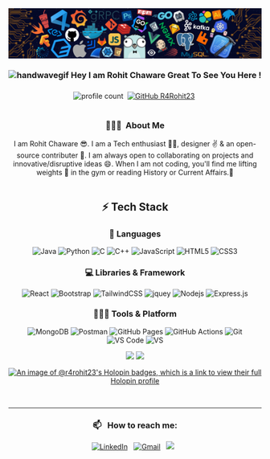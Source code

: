 <div align="center" >
<img src="header_.png" alt="Welcome"  align="Center" />


### <img alt="handwavegif" src="https://user-images.githubusercontent.com/39513876/112366216-8cfe7400-8cfe-11eb-8116-7d3dbae20e97.gif" width='40' /> Hey I am Rohit Chaware Great To See You Here !
### 
![profile count](https://komarev.com/ghpvc/?username=R4Rohit23&color=red)&nbsp;
[![GitHub R4Rohit23](https://img.shields.io/github/followers/R4Rohit23?label=follow&style=social)](https://github.com/R4Rohit23)&nbsp;
</br></br>
### 👨🏻‍💻 &nbsp;About Me
I am Rohit Chaware 😎. I am a Tech enthusiast 👨‍💻, designer ✌️ & an open-source contributer 🙂. I am always open to collaborating on projects and innovative/disruptive ideas 😄. When I am not coding, you'll find me lifting weights 💪 in the gym or reading History or Current Affairs.📌
</br></br>
## ⚡ Tech Stack

### 🚀 Languages

![Java](https://img.shields.io/badge/Java-ED8B00?style=for-the-badge&logo=java&logoColor=white)
![Python](https://img.shields.io/badge/Python-FFD43B?style=for-the-badge&logo=python&logoColor=306998)
![C](https://img.shields.io/badge/C-00599C?style=for-the-badge&logo=c&logoColor=white)
![C++](https://img.shields.io/badge/C%2B%2B-00599C?style=for-the-badge&logo=c%2B%2B&logoColor=white)
![JavaScript](https://img.shields.io/badge/JavaScript-323330?style=for-the-badge&logo=javascript&logoColor=F7DF1E)
![HTML5](https://img.shields.io/badge/HTML5-E34F26?style=for-the-badge&logo=html5&logoColor=white)
![CSS3](https://img.shields.io/badge/CSS3-1572B6?style=for-the-badge&logo=css3&logoColor=white)

### 💻 Libraries & Framework

![React](https://img.shields.io/badge/React-20232A?style=for-the-badge&logo=react&logoColor=61DAFB)
![Bootstrap](https://img.shields.io/badge/Bootstrap-563D7C?style=for-the-badge&logo=bootstrap&logoColor=white)
![TailwindCSS](https://img.shields.io/badge/TailwindCSS-06B6D4?style=for-the-badge&logo=tailwindcss&logoColor=white)
![jquey](https://img.shields.io/badge/jQuery-0769AD?style=for-the-badge&logo=jquery&logoColor=white)
![Nodejs](https://img.shields.io/badge/Node.js-339933?style=for-the-badge&logo=nodedotjs&logoColor=white)
![Express.js](https://img.shields.io/badge/Express.js-black?style=for-the-badge&logo=express&logoColor=white)

### 🧑🏻‍💻 Tools & Platform

![MongoDB](https://img.shields.io/badge/MongoDB-339933?style=for-the-badge&logo=mongodb&logoColor=white)
![Postman](https://img.shields.io/badge/Postman-orange?style=for-the-badge&logo=postman&logoColor=white)
![GitHub Pages](https://img.shields.io/badge/GitHub_Pages-100000?style=for-the-badge&logo=github&logoColor=white)
![GitHub Actions](https://img.shields.io/badge/GitHub_Actions-2088FF?style=for-the-badge&logo=github-actions&logoColor=white)
![Git](https://img.shields.io/badge/Git-F05032?style=for-the-badge&logo=git&logoColor=white)
![VS Code](https://img.shields.io/badge/Visual_Studio_Code-0078D4?style=for-the-badge&logo=visual%20studio%20code&logoColor=white)
![VS](https://img.shields.io/badge/Visual_Studio-5C2D91?style=for-the-badge&logo=visual%20studio&logoColor=white)
</br>
<p align="center">
  <img width="48%" src="https://github-readme-stats.vercel.app/api?username=R4Rohit23&show_icons=true&hide_border=true&theme=radical" />
  <img width="48%" src="https://github-readme-streak-stats.herokuapp.com/?user=R4Rohit23&hide_border=true&theme=radical" />
</p>

[![An image of @r4rohit23's Holopin badges, which is a link to view their full Holopin profile](https://holopin.me/r4rohit23)](https://holopin.io/@r4rohit23)

</br>

<hr>

### 📫 &nbsp; How to reach me:


<a href="https://www.linkedin.com/in/rohit-chaware//"><img alt="LinkedIn" src="https://img.shields.io/badge/linkedin%20-%230077B5.svg?&style=flat&logo=linkedin&logoColor=white"/></a> &nbsp;
<a href="mailto:rohitchaware23@gmail.com"><img alt="Gmail" src="https://img.shields.io/badge/Gmail-D14836?style=flat&logo=gmail&logoColor=white" /></a> &nbsp;
<a href="https://www.instagram.com/__rohitishere__/"><img src="https://img.shields.io/badge/-@rohitishere_-E4405F?style=flat&logo=Instagram&logoColor=white"/></a> &nbsp;
  
 </div>
<!-- **R4Rohit23/R4Rohit23** is a ✨ _special_ ✨ repository because its `README.md` (this file) appears on your GitHub profile.
[![MasterHead]("Pictures/Banner.jpg")](https://github.com/R4Rohit23)
Here are some ideas to get you started:

- 🔭 I’m currently working on ...
- 🌱 I’m currently learning ...
- 👯 I’m looking to collaborate on ...
- 🤔 I’m looking for help with ...
- 💬 Ask me about ...
- 📫 How to reach me: ...
- 😄 Pronouns: ...
- ⚡ Fun fact: ... -->

